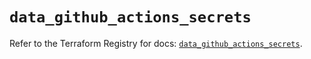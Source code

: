 # `data_github_actions_secrets`

Refer to the Terraform Registry for docs: [`data_github_actions_secrets`](https://registry.terraform.io/providers/integrations/github/6.1.0/docs/data-sources/actions_secrets).
